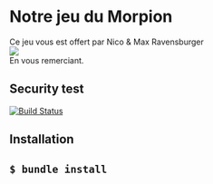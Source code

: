 <h1>
Notre jeu du Morpion</h1>

<p>
Ce jeu vous est offert par Nico & Max Ravensburger<br>
<img src="https://www.google.com/url?sa=i&source=images&cd=&cad=rja&uact=8&ved=2ahUKEwiD6a-k4YbgAhUCrxoKHWJ4AJIQjRx6BAgBEAU&url=https%3A%2F%2Fwww.amazon.fr%2FRavensburger-Digital-GmbH-Puzzle%2Fdp%2FB00NV4IOFU&psig=AOvVaw3ohxIY-FMnITaU8Fr3K5KX&ust=1548431037968484">
<br>
En vous remerciant. 
</p>


<h2>Security test</h2>
<p><a href="http://travis-ci.org/amro/gibbon" rel="nofollow"><img src="https://camo.githubusercontent.com/9781b2bd443dfd9fe00623f9c27ff0ae5349148c/68747470733a2f2f7365637572652e7472617669732d63692e6f72672f616d726f2f676962626f6e2e737667" alt="Build Status" data-canonical-src="https://secure.travis-ci.org/amro/gibbon.svg" style="max-width:100%;"></a></p>


<h2>Installation<h2>
<pre><code>$ bundle install 
</code></pre>